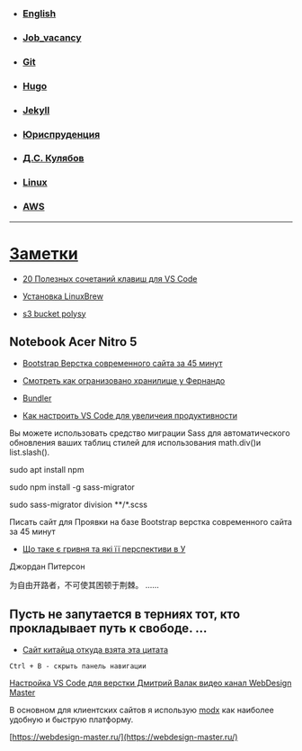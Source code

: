 
- ### [English](doc/English.md)

- ### [Job_vacancy](/doc/Job_vacancy.md)

- ### [Git](/doc/Git.md)

- ### [Hugo](/doc/Hugo.md)

- ### [Jekyll](/doc/Jekyll.md)

- ### [Юриспруденция](/doc/%D0%AE%D1%80%D0%B8%D1%81%D0%BF%D1%80%D1%83%D0%B4%D0%B5%D0%BD%D1%86%D0%B8%D1%8F/%D0%AE%D1%80%D0%B8%D1%81%D0%BF%D1%80%D1%83%D0%B4%D0%B5%D0%BD%D1%86%D0%B8%D1%8F.md)

- ### [Д.С. Кулябов](https://yamadharma.github.io/ru/)

- ### [Linux](/doc/Linux_mint.md)

- ### [AWS](/doc/AWS.md)





---
[Заметки](/doc/vse/vse.md)
===

- [20 Полезных сочетаний клавиш для VS Code](https://highload.today/sdelaem-eto-po-bystromu-20-poleznyh-sochetanij-klavish-dlya-vs-code/)
- [Установка LinuxBrew](https://www.8host.com/blog/ustanovka-i-ispolzovanie-linuxbrew-na-servere-linux/)

- [s3 bucket polysy](https://github.com/InsightByte/GeneralTech/tree/main/Setup-Jekyll-on-AWS)

Notebook Acer Nitro 5
---
- [Bootstrap Верстка современного сайта за 45 минут](https://www.youtube.com/watch?v=46q2eB7xvXA)

- [Смотреть как огранизовано хранилище у Фернандо](https://github.com/android10)


- [Bundler](https://bundler.io/v2.4/man/bundle-exec.1.html)

- [Как настроить VS Code для увеличеия продуктивности](https://techrocks.ru/2019/03/31/vs-code-customization/)

Вы можете использовать средство миграции Sass для автоматического обновления ваших таблиц стилей для использования math.div()и  list.slash().

sudo apt install npm

sudo npm install -g sass-migrator

sudo sass-migrator division **/*.scss

Писать сайт для Проявки на базе Bootstrap верстка современного сайта за 45 минут


- [Що таке є гривня та які її перспективи в У](https://economics.novyny.live/finance/chto-takoe-e-grivna-i-kakovy-ee-perspektivy-v-ukraine-66700.html)

Джордан Питерсон

为自由开路者，不可使其困顿于荆棘。 ...…

Пусть не запутается в терниях тот, кто прокладывает путь к свободе. ... 
---

- [Сайт китайца откуда взята эта цитата](https://robotkang-cc.translate.goog/19620.html?_x_tr_sl=auto&_x_tr_tl=ru&_x_tr_hl=ru)

`Ctrl + B - скрыть панель навигации`

[Настройка VS Code для верстки Дмитрий Валак видео канал WebDesign Master](https://www.youtube.com/watch?v=JSGPd1E16-o)

В основном для клиентских сайтов я использую [modx](https://modx.ru/) как наиболее удобную и быструю платформу.

[https://webdesign-master.ru/](https://webdesign-master.ru/)








